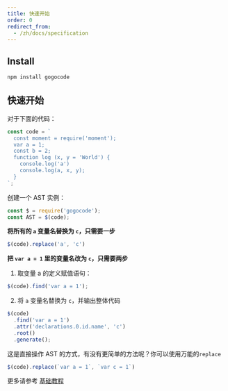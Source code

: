 ```yaml
---
title: 快速开始
order: 0
redirect_from:
  - /zh/docs/specification
---
```


## Install

```bash
npm install gogocode
```

## 快速开始

对于下面的代码：

```javascript
const code = `
  const moment = require('moment');
  var a = 1;
  const b = 2;
  function log (x, y = 'World') {
    console.log('a')
    console.log(a, x, y);
  }
`;
```

创建一个 AST 实例：

```javascript
const $ = require('gogocode');
const AST = $(code);
```

**将所有的 `a` 变量名替换为 `c`，只需要一步**

```javascript
$(code).replace('a', 'c')
```


**把 `var a = 1` 里的变量名改为  `c`，只需要两步**

1. 取变量 a 的定义赋值语句：

```javascript
$(code).find('var a = 1');
```

2. 将 `a` 变量名替换为 `c`，并输出整体代码

```javascript
$(code)
  .find('var a = 1')
  .attr('declarations.0.id.name', 'c')
  .root()
  .generate();
```

这是直接操作 AST 的方式，有没有更简单的方法呢？你可以使用万能的`replace`

```javascript
$(code).replace(`var a = 1`, `var c = 1`)
```

更多请参考 [基础教程](/zh/docs/specification/basic)
